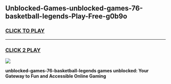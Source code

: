 
## Unblocked-Games-unblocked-games-76-basketball-legends-Play-Free-g0b9o
<h3>
<a href="https://premium76.site?title=unblocked-games-76-basketball-legends&ref=15A">CLICK TO PLAY</a></h3>
<hr>

<h3>
<a href="https://premium76.site?title=unblocked-games-76-basketball-legends&ref=15A">CLICK 2 PLAY</a>
  
</h3>

<a href="https://premium76.site?title=unblocked-games-76-basketball-legends&ref=15A"><img src="https://clearcache.store/games.png"></a>


**unblocked-games-76-basketball-legends games unblocked: Your Gateway to Fun and Accessible Online Gaming**
